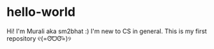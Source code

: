 # hello-world

Hi! I'm Murali aka sm2bhat :)
I'm new to CS in general.
This is my first repository ୧(=ʘ͡ᗜʘ͡=)୨

